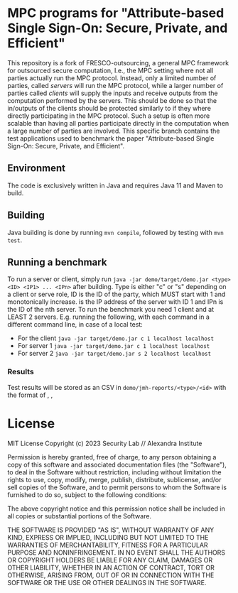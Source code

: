 # MPC programs for "Attribute-based Single Sign-On: Secure, Private, and Efficient"
This repository is a fork of FRESCO-outsourcing, a general MPC framework for outsourced secure computation, I.e., the MPC setting where not all parties actually run the MPC protocol. Instead, only a limited number of parties, called *servers* will run the MPC protocol, while a larger number of parties called *clients* will supply the inputs and receive outputs from the computation performed by the servers. This should be done so that the in/outputs of the clients should be protected similarly to if they where directly participating in the MPC protocol. Such a setup is often more scalable than having all parties participate directly in the computation when a large number of parties are involved. 
This specific branch contains the test applications used to benchmark the paper "Attribute-based Single Sign-On: Secure, Private, and Efficient".

## Environment
The code is exclusively written in Java and requires Java 11 and Maven to build.

## Building
Java building is done by running `mvn compile`, followed by testing with `mvn test`.

## Running a benchmark
To run a server or client, simply run `java -jar demo/target/demo.jar <type> <ID> <IP1> ... <IPn>` after building.
Type is either "c" or "s" depending on a client or serve role, ID is the ID of the party, which MUST start with 1 and monotonically increase.  <IP1> is the IP address of the server with ID 1 and IPn is the ID of the nth server.
To run the benchmark you need 1 client and at LEAST 2 servers. E.g. running the following, with each command in a different command line, in case of a local test:
- For the client `java -jar target/demo.jar c 1 localhost localhost`
- For server 1 `java -jar target/demo.jar c 1 localhost localhost`
- For server 2 `java -jar target/demo.jar s 2 localhost localhost`

### Results
Test results will be stored as an CSV in `demo/jmh-reports/<type>/<id>` with the format of <type of test>, <time in milliseconds>, <standard deviation> 

# License
MIT License
Copyright (c) 2023 Security Lab // Alexandra Institute

Permission is hereby granted, free of charge, to any person obtaining a copy
of this software and associated documentation files (the "Software"), to deal
in the Software without restriction, including without limitation the rights
to use, copy, modify, merge, publish, distribute, sublicense, and/or sell
copies of the Software, and to permit persons to whom the Software is
furnished to do so, subject to the following conditions:

The above copyright notice and this permission notice shall be included in all
copies or substantial portions of the Software.

THE SOFTWARE IS PROVIDED "AS IS", WITHOUT WARRANTY OF ANY KIND, EXPRESS OR
IMPLIED, INCLUDING BUT NOT LIMITED TO THE WARRANTIES OF MERCHANTABILITY,
FITNESS FOR A PARTICULAR PURPOSE AND NONINFRINGEMENT. IN NO EVENT SHALL THE
AUTHORS OR COPYRIGHT HOLDERS BE LIABLE FOR ANY CLAIM, DAMAGES OR OTHER
LIABILITY, WHETHER IN AN ACTION OF CONTRACT, TORT OR OTHERWISE, ARISING FROM,
OUT OF OR IN CONNECTION WITH THE SOFTWARE OR THE USE OR OTHER DEALINGS IN THE
SOFTWARE.
